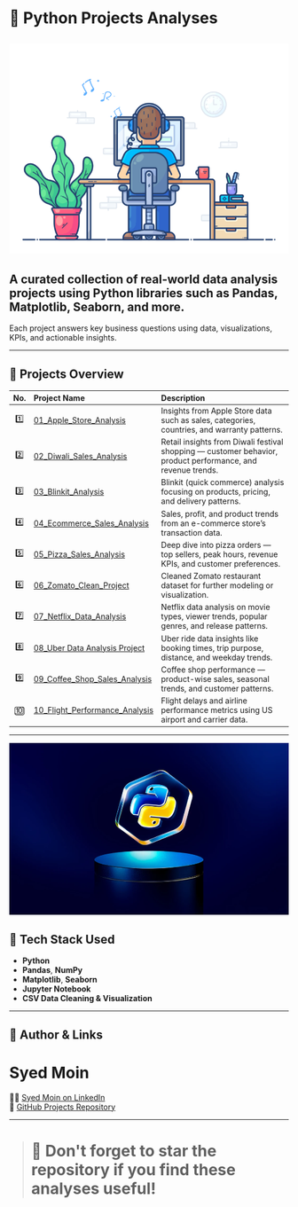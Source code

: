 # 🐍 Python Projects Analyses
![Python_Projects](https://github.com/Syed-Moinuddin2025/python_projects_analyses/blob/main/projects.gif)
--
## A curated collection of real-world data analysis projects using **Python** libraries such as **Pandas**, **Matplotlib**, **Seaborn**, and more.  
Each project answers key business questions using data, visualizations, KPIs, and actionable insights.

---

## 📁 Projects Overview

| No. | Project Name | Description |
|:--:|:-------------|:------------|
| 1️⃣ | [01_Apple_Store_Analysis](./01_Apple_Store_Analysis) | Insights from Apple Store data such as sales, categories, countries, and warranty patterns. |
| 2️⃣ | [02_Diwali_Sales_Analysis](./02_Diwali_Sales_Analysis) | Retail insights from Diwali festival shopping — customer behavior, product performance, and revenue trends. |
| 3️⃣ | [03_Blinkit_Analysis](./03_Blinkit_Analysis) | Blinkit (quick commerce) analysis focusing on products, pricing, and delivery patterns. |
| 4️⃣ | [04_Ecommerce_Sales_Analysis](./04_Ecommerce_Sales_Analysis) | Sales, profit, and product trends from an e-commerce store’s transaction data. |
| 5️⃣ | [05_Pizza_Sales_Analysis](./05_Pizza_Sales_Analysis) | Deep dive into pizza orders — top sellers, peak hours, revenue KPIs, and customer preferences. |
| 6️⃣ | [06_Zomato_Clean_Project](./06_Zomato_Clean_Project) | Cleaned Zomato restaurant dataset for further modeling or visualization. |
| 7️⃣ | [07_Netflix_Data_Analysis](./07_Netflix_Data_Analysis) | Netflix data analysis on movie types, viewer trends, popular genres, and release patterns. |
| 8️⃣ | [08_Uber Data Analysis Project](./08_Uber%20Data%20Analysis%20Project) | Uber ride data insights like booking times, trip purpose, distance, and weekday trends. |
| 9️⃣ | [09_Coffee_Shop_Sales_Analysis](./09_Coffee_Shop_Sales_Analysis) | Coffee shop performance — product-wise sales, seasonal trends, and customer patterns. |
| 🔟 | [10_Flight_Performance_Analysis](./10_Flight_Performance_Analysis) | Flight delays and airline performance metrics using US airport and carrier data. |

---
![Python](https://github.com/Syed-Moinuddin2025/python_projects_analyses/blob/main/Python.png)
## 🚀 Tech Stack Used

- **Python**
- **Pandas**, **NumPy**
- **Matplotlib**, **Seaborn**
- **Jupyter Notebook**
- **CSV Data Cleaning & Visualization**

---

## 🔗 Author & Links
# Syed Moin
👨‍💻 [Syed Moin on LinkedIn](https://www.linkedin.com/in/syed-moin-hr)  
📁 [GitHub Projects Repository](https://github.com/Syed-Moinuddin2025/python_projects_analyses)

---

>#  🌟 Don't forget to star the repository if you find these analyses useful!

